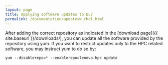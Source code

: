 ```yaml
---
layout: page
title: Applying software updates to EL7
permalink: /documentation/updatesw_rhel.html
---
```


After adding the correct repository as indicated in the [download page]({{ site.baseurl }}/downloads/), you can
update all the software provided by the repository using yum.  If you want to restrict updates only to the HPC
related software, you may instruct yum to do so by:

    yum --disablerepo=* --enablerepo=lenovo-hpc update

